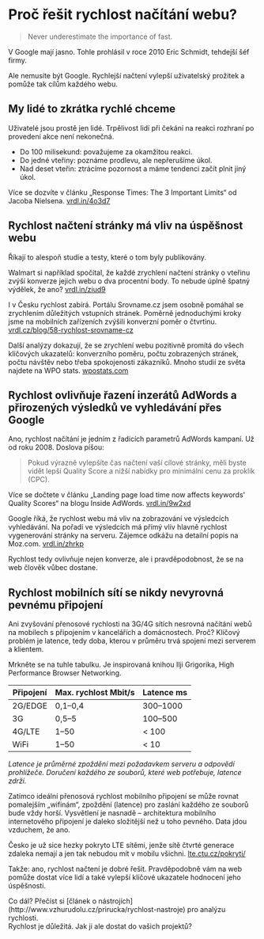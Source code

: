 # Proč řešit rychlost načítání webu?

> Never underestimate the importance of fast.

V Google mají jasno. Tohle prohlásil v roce 2010 Eric Schmidt, tehdejší šéf firmy.

<!-- AdSnippet -->

Ale nemusíte být Google. Rychlejší načtení vylepší uživatelský prožitek a pomůže tak cílům každého webu.


## My lidé to zkrátka rychlé chceme

Uživatelé jsou prostě jen lidé. Trpělivost lidí při čekání na reakci rozhraní po provedení akce není nekonečná.

* Do 100 milisekund: považujeme za okamžitou reakci.
* Do jedné vteřiny: poznáme prodlevu, ale nepřerušíme úkol.
* Nad deset vteřin: ztrácíme pozornost a máme tendenci začít plnit jiný úkol.

Více se dozvíte v článku „Response Times: The 3 Important Limits“ od Jacoba Nielsena. [vrdl.in/4o3d7](https://www.nngroup.com/articles/response-times-3-important-limits/)

## Rychlost načtení stránky má vliv na úspěšnost webu

Říkají to alespoň studie a testy, které o tom byly publikovány.

Walmart si například spočítal, že každé zrychlení načtení stránky o vteřinu  zvýší konverze jejich webu o dva procentní body. To nebude úplně špatný výdělek, že ano? [vrdl.in/ziud9](http://www.slideshare.net/devonauerswald/walmart-pagespeedslide/46)

<!-- AdSnippet -->

I v Česku rychlost zabírá. Portálu Srovname.cz jsem osobně pomáhal se zrychlením důležitých vstupních stránek. Poměrně jednoduchými kroky jsme na mobilních zařízeních zvýšili konverzní poměr o čtvrtinu. [vrdl.cz/blog/58-rychlost-srovname-cz](http://www.vzhurudolu.cz/blog/58-rychlost-srovname-cz)

Další analýzy dokazují, že se zrychlení webu pozitivně promítá do všech klíčových ukazatelů: konverzního poměru, počtu zobrazených stránek, počtu návštěv nebo třeba spokojenosti zákazníků. Mnoho studií ze světa najdete na WPO stats. [wpostats.com](https://wpostats.com/)


## Rychlost ovlivňuje řazení inzerátů AdWords a přirozených výsledků ve vyhledávání přes Google

Ano, rychlost načítání je jedním z řadicích parametrů AdWords kampaní. Už od roku 2008. Doslova píšou:

>  Pokud výrazně vylepšíte čas načtení vaší cílové stránky, měli byste vidět lepší Quality Score a nižší nabídky pro minimální cenu za proklik (CPC).

Více se dočtete v článku „Landing page load time now affects keywords' Quality Scores“ na blogu Inside AdWords. [vrdl.in/9w2xd](http://adwords.blogspot.cz/2008/06/landing-page-load-time-now-affects.html)

Google říká, že rychlost webu má vliv na zobrazování ve výsledcích vyhledávání. Na pořadí ve výsledcích má přímý vliv hlavně rychlost vygenerování stránky na serveru. Zájemce odkážu na detailní popis na Moz.com. [vrdl.in/zhrkp](https://moz.com/blog/how-website-speed-actually-impacts-search-ranking)

Rychlost tedy ovlivňuje nejen konverze, ale i pravděpodobnost, že se na web člověk vůbec dostane. 


## Rychlost mobilních sítí se nikdy nevyrovná pevnému připojení

Ani zvyšování přenosové rychlosti na 3G/4G sítích nesrovná načítání webů na mobilech s připojením v kancelářích a domácnostech. Proč? Klíčový problém je latence, tedy doba, kterou v průměru trvá spojení mezi serverem a klientem.

Mrkněte se na tuhle tabulku. Je inspirovaná knihou Ilji Grigorika, High Performance Browser Networking.

Připojení    | Max. rychlost Mbit/s     |  Latence ms
------------ | ------------------------ | --------------
2G/EDGE      |  0,1–0,4               |  300–1000
3G           |   0,5–5                |  100–500
4G/LTE       |   1–50                 |   < 100
WiFi         |   1–50                 |   < 10

*Latence je průměrné zpoždění mezi požadavkem serveru a odpovědí prohlížeče. Doručení každého ze souborů, které web potřebuje, latence zdrží.*

Zatímco ideální přenosová rychlost mobilního připojení se může rovnat pomalejším „wifinám“, zpoždění (latence) pro zaslání každého ze souborů bude vždy horší. Vysvětlení je nasnadě – architektura mobilního internetového připojení je daleko složitější než u toho pevného. Data jdou vzduchem, že ano.

Česko je už sice hezky pokryto LTE sítěmi, jenže sítě čtvrté generace zdaleka nemají a jen tak nebudou mít v mobilu všichni. [lte.ctu.cz/pokryti/](http://lte.ctu.cz/pokryti/)

Takže: ano, rychlost načtení je dobré řešit. Pravděpodobně vám na web pomůže dostat více lidí a také vylepší klíčové ukazatele hodnocení jeho úspěšnosti. 

<div class="web-only" markdown="1">
Co dál? Přečíst si [článek o nástrojích](http://www.vzhurudolu.cz/prirucka/rychlost-nastroje) pro analýzu rychlosti.
</div>

<div class="ebook-only" markdown="1">
Rychlost je důležitá. Jak ji ale dostat do vašich projektů?
</div>
